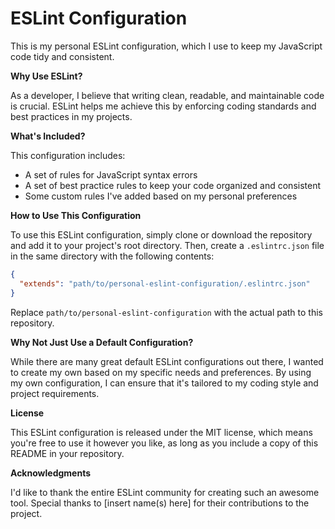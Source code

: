 **ESLint Configuration**
=====================

This is my personal ESLint configuration, which I use to keep my JavaScript code tidy and consistent.

**Why Use ESLint?**

As a developer, I believe that writing clean, readable, and maintainable code is crucial. ESLint helps me achieve this by enforcing coding standards and best practices in my
projects.

**What's Included?**

This configuration includes:

* A set of rules for JavaScript syntax errors
* A set of best practice rules to keep your code organized and consistent
* Some custom rules I've added based on my personal preferences

**How to Use This Configuration**

To use this ESLint configuration, simply clone or download the repository and add it to your project's root directory. Then, create a `.eslintrc.json` file in the same
directory with the following contents:

```json
{
  "extends": "path/to/personal-eslint-configuration/.eslintrc.json"
}
```

Replace `path/to/personal-eslint-configuration` with the actual path to this repository.

**Why Not Just Use a Default Configuration?**

While there are many great default ESLint configurations out there, I wanted to create my own based on my specific needs and preferences. By using my own configuration, I can
ensure that it's tailored to my coding style and project requirements.

**License**

This ESLint configuration is released under the MIT license, which means you're free to use it however you like, as long as you include a copy of this README in your
repository.

**Acknowledgments**

I'd like to thank the entire ESLint community for creating such an awesome tool. Special thanks to [insert name(s) here] for their contributions to the project.
